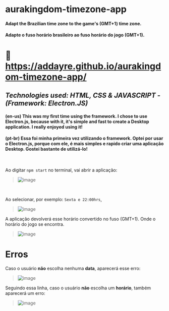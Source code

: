 # aurakingdom-timezone-app
#### Adapt the Brazilian time zone to the game's (GMT+1) time zone.
#### Adapte o fuso horário brasileiro ao fuso horário do jogo (GMT+1).

# 📌https://addayre.github.io/aurakingdom-timezone-app/

## *Technologies used: HTML, CSS & JAVASCRIPT - (Framework: Electron.JS)*
#### (en-us) This was my first time using the framework. I chose to use Electron.js, because with it, it's simple and fast to create a Desktop application. I really enjoyed using it!
#### (pt-br) Essa foi minha primeira vez utilizando o framework. Optei por usar o Electron.js, porque com ele, é mais simples e rapido criar uma aplicação Desktop. Gostei bastante de utilizá-lo!

</br>

Ao digitar `npm start` no terminal, vai abrir a aplicação:

>![image](https://user-images.githubusercontent.com/102830485/211883011-1d9ec77c-d941-4362-9da9-1f2ed66f3283.png)

</br>

Ao selecionar, por exemplo: `Sexta e 22:00hrs`,

>![image](https://user-images.githubusercontent.com/102830485/211882811-6c8a8ea7-348d-4824-8ae1-37080eb46bb5.png)

A aplicação devolverá esse horário convertido no fuso (GMT+1). Onde o horário do jogo se encontra.

>![image](https://user-images.githubusercontent.com/102830485/211882923-2d98af0c-5337-43b4-9503-8bd2d0ea8cdc.png)

# Erros

Caso o usuário **não** escolha nenhuma **data**, aparecerá esse erro:

>![image](https://user-images.githubusercontent.com/102830485/211883241-79eb10d6-1cb8-43f1-8694-9d93d90567ad.png)

Seguindo essa linha, caso o usuário **não** escolha um **horário**, também aparecerá um erro:

>![image](https://user-images.githubusercontent.com/102830485/211883440-2466cdbf-3a28-4181-8725-597cff1bf947.png)






